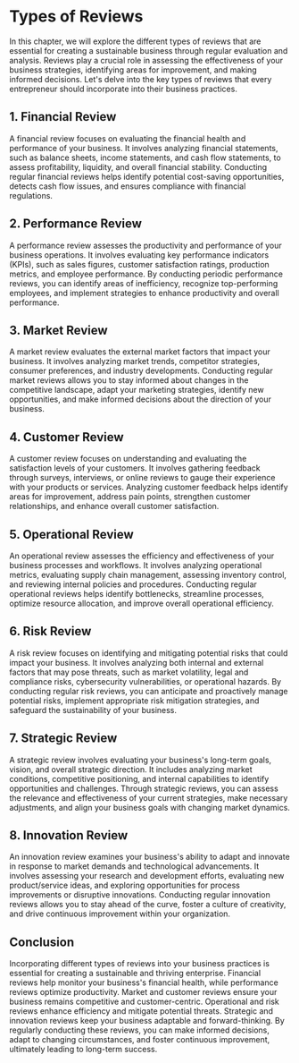 Types of Reviews
=========================

In this chapter, we will explore the different types of reviews that are essential for creating a sustainable business through regular evaluation and analysis. Reviews play a crucial role in assessing the effectiveness of your business strategies, identifying areas for improvement, and making informed decisions. Let's delve into the key types of reviews that every entrepreneur should incorporate into their business practices.

**1. Financial Review**
-----------------------

A financial review focuses on evaluating the financial health and performance of your business. It involves analyzing financial statements, such as balance sheets, income statements, and cash flow statements, to assess profitability, liquidity, and overall financial stability. Conducting regular financial reviews helps identify potential cost-saving opportunities, detects cash flow issues, and ensures compliance with financial regulations.

**2. Performance Review**
-------------------------

A performance review assesses the productivity and performance of your business operations. It involves evaluating key performance indicators (KPIs), such as sales figures, customer satisfaction ratings, production metrics, and employee performance. By conducting periodic performance reviews, you can identify areas of inefficiency, recognize top-performing employees, and implement strategies to enhance productivity and overall performance.

**3. Market Review**
--------------------

A market review evaluates the external market factors that impact your business. It involves analyzing market trends, competitor strategies, consumer preferences, and industry developments. Conducting regular market reviews allows you to stay informed about changes in the competitive landscape, adapt your marketing strategies, identify new opportunities, and make informed decisions about the direction of your business.

**4. Customer Review**
----------------------

A customer review focuses on understanding and evaluating the satisfaction levels of your customers. It involves gathering feedback through surveys, interviews, or online reviews to gauge their experience with your products or services. Analyzing customer feedback helps identify areas for improvement, address pain points, strengthen customer relationships, and enhance overall customer satisfaction.

**5. Operational Review**
-------------------------

An operational review assesses the efficiency and effectiveness of your business processes and workflows. It involves analyzing operational metrics, evaluating supply chain management, assessing inventory control, and reviewing internal policies and procedures. Conducting regular operational reviews helps identify bottlenecks, streamline processes, optimize resource allocation, and improve overall operational efficiency.

**6. Risk Review**
------------------

A risk review focuses on identifying and mitigating potential risks that could impact your business. It involves analyzing both internal and external factors that may pose threats, such as market volatility, legal and compliance risks, cybersecurity vulnerabilities, or operational hazards. By conducting regular risk reviews, you can anticipate and proactively manage potential risks, implement appropriate risk mitigation strategies, and safeguard the sustainability of your business.

**7. Strategic Review**
-----------------------

A strategic review involves evaluating your business's long-term goals, vision, and overall strategic direction. It includes analyzing market conditions, competitive positioning, and internal capabilities to identify opportunities and challenges. Through strategic reviews, you can assess the relevance and effectiveness of your current strategies, make necessary adjustments, and align your business goals with changing market dynamics.

**8. Innovation Review**
------------------------

An innovation review examines your business's ability to adapt and innovate in response to market demands and technological advancements. It involves assessing your research and development efforts, evaluating new product/service ideas, and exploring opportunities for process improvements or disruptive innovations. Conducting regular innovation reviews allows you to stay ahead of the curve, foster a culture of creativity, and drive continuous improvement within your organization.

**Conclusion**
--------------

Incorporating different types of reviews into your business practices is essential for creating a sustainable and thriving enterprise. Financial reviews help monitor your business's financial health, while performance reviews optimize productivity. Market and customer reviews ensure your business remains competitive and customer-centric. Operational and risk reviews enhance efficiency and mitigate potential threats. Strategic and innovation reviews keep your business adaptable and forward-thinking. By regularly conducting these reviews, you can make informed decisions, adapt to changing circumstances, and foster continuous improvement, ultimately leading to long-term success.
